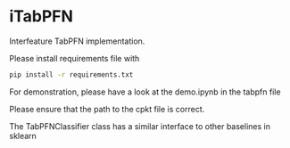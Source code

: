 # iTabPFN


Interfeature TabPFN implementation. 

Please install requirements file with 

```bash
pip install -r requirements.txt
```

For demonstration, please have a look at the demo.ipynb in the tabpfn file

Please ensure that the path to the cpkt file is correct.

The TabPFNClassifier class has a similar interface to other baselines in sklearn


